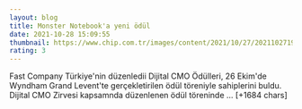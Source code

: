 ```yaml
--- 
layout: blog
title: Monster Notebook'a yeni ödül
date: 2021-10-28 15:09:55
thumbnail: https://www.chip.com.tr/images/content/2021/10/27/2021102719571239185/monster-notebooka-dijital-cmo-odullerinden-odul.jpg
rating: 3
---
```

Fast Company Türkiye'nin düzenledii Dijital CMO Ödülleri, 26 Ekim'de Wyndham Grand Levent'te gerçekletirilen ödül töreniyle sahiplerini buldu. Dijital CMO Zirvesi kapsamnda düzenlenen ödül töreninde … [+1684 chars]